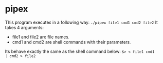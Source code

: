 # pipex

This program executes in a following way:
`./pipex file1 cmd1 cmd2 file2`
It takes 4 arguments:
- file1 and file2 are file names.
- cmd1 and cmd2 are shell commands with their parameters.

Its behave exactly the same as the shell command below:
`$> < file1 cmd1 | cmd2 > file2`
